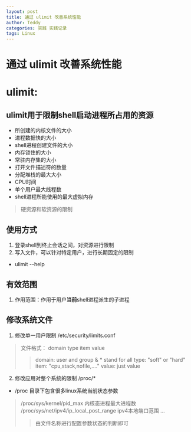 ```yaml
---
layout: post
title: 通过 ulimit 改善系统性能
author: Teddy
categories: 实践 实践记录
tags: Linux
---
```


# 通过 ulimit 改善系统性能

#  ulimit:
## ulimit用于限制shell启动进程所占用的资源
* 所创建的内核文件的大小
* 进程数据快的大小
* shell进程创建文件的大小
* 内存锁住的大小
* 常驻内存集的大小
* 打开文件描述符的数量
* 分配堆栈的最大大小
* CPU时间
* 单个用户最大线程数
* shell进程所能使用的最大虚拟内存
> 硬资源和软资源的限制

## 使用方式

1. 登录shell到终止会话之间，对资源进行限制
2. 写入文件，可以针对特定用户，进行长期固定的限制

* ulimit --help

## 有效范围

1. 作用范围：作用于用户**当前**shell进程派生的子进程

## 修改系统文件

1. 修改单一用户限制 /etc/security/limits.conf

> 文件格式：
> domain type item value
>> domain: user and group &amp; * stand for all
>> type: "soft" or "hard"
>> item: "cpu,stack,nofile,...."
>> value: just value

2. 修改应用对整个系统的限制 /proc/*

* /proc 目录下包含很多linux系统当前状态参数

> /proc/sys/kernel/pid_max 内核态进程最大进程数
> /proc/sys/net/ipv4/ip_local_post_range ipv4本地端口范围
> ...
>> 由文件名称进行配置参数状态的判断即可


